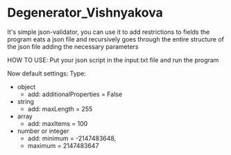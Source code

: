 # Degenerator_Vishnyakova
It's simple json-validator, you can use it to add restrictions to fields
the program eats a json file and recursively goes through the entire structure of the json file adding the necessary parameters

HOW TO USE:
Put your json script in the input.txt file and run the program

Now default settings:
Type:
 - object
   - add: additionalProperties = False
 - string
   - add: maxLength = 255
 - array
   - add: maxItems = 100
 - number or integer
   - add: minimum = -2147483648,
   - maximum = 2147483647
  
